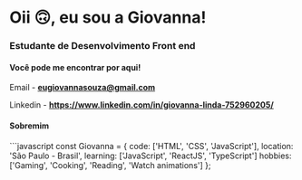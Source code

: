<h1> Oii 🙃, eu sou a Giovanna! </h1>
<h3> Estudante de Desenvolvimento Front end </h3>

<h4>Você pode me encontrar por aqui!</h4>

Email - **eugiovannasouza@gmail.com**

Linkedin - **https://www.linkedin.com/in/giovanna-linda-752960205/**

<h4>Sobremim</h4>
```javascript
const Giovanna = {
  code: ['HTML', 'CSS', 'JavaScript'],
  location: 'São Paulo - Brasil',
  learning: ['JavaScript', 'ReactJS', 'TypeScript']
  hobbies: ['Gaming', 'Cooking', 'Reading', 'Watch animations']
};

```





